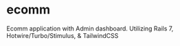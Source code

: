 # ecomm
Ecomm application with Admin dashboard. Utilizing Rails 7, Hotwire/Turbo/Stimulus, &amp; TailwindCSS
